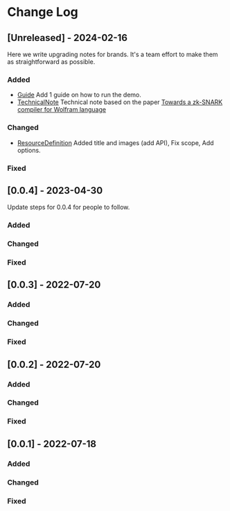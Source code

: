 # Change Log
 
## [Unreleased] - 2024-02-16
Here we write upgrading notes for brands. It's a team effort to make them as
straightforward as possible.
 
### Added
- [Guide](https://github.com/Aleph-GORY/ZeroKnowledgeProofs/issues/1)
  Add 1 guide on how to run the demo.
- [TechnicalNote](https://github.com/Aleph-GORY/ZeroKnowledgeProofs/issues/1)
  Technical note based on the paper [Towards a zk-SNARK compiler for Wolfram language](https://arxiv.org/pdf/2401.02935.pdf)
 
### Changed
- [ResourceDefinition]()
  Added title and images (add API), Fix scope, Add options.
 
### Fixed

 
## [0.0.4] - 2023-04-30
Update steps for 0.0.4 for people to follow.
 
### Added
 
### Changed
 
### Fixed

 
## [0.0.3] - 2022-07-20
 
### Added
   
### Changed
 
### Fixed

 
## [0.0.2] - 2022-07-20
 
### Added
   
### Changed
 
### Fixed

 
## [0.0.1] - 2022-07-18
 
### Added
   
### Changed
 
### Fixed
